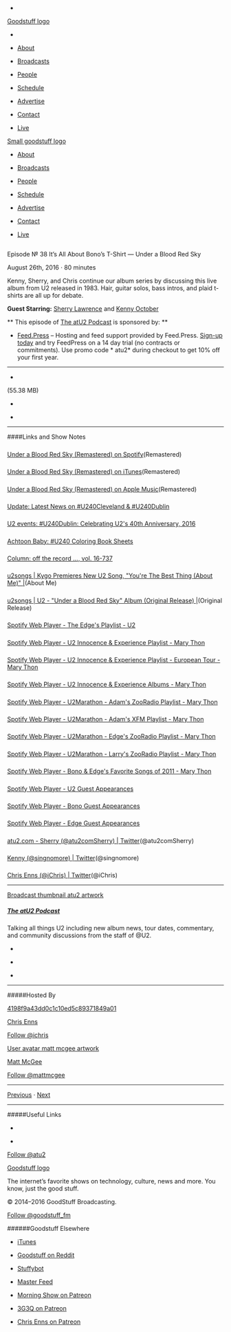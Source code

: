 

-
[Goodstuff logo](http://www.goodstuff.fm/)[](/assets/goodstuff_logo-17c1fe6f378352de5d7345f76152130b.svg)

-


-  [About](/about)

-  [Broadcasts](/broadcasts)

-  [People](/people)

-  [Schedule](/schedule)

-  [Advertise](/advertise)

-  [Contact](/contact)

-  [Live](/live)


[Small goodstuff logo](http://www.goodstuff.fm/)[](/assets/small_goodstuff_logo-bf032e72b9ec41494f4d90905f1ad619.svg)


-  [About](/about)

-  [Broadcasts](/broadcasts)

-  [People](/people)

-  [Schedule](/schedule)

-  [Advertise](/advertise)

-  [Contact](/contact)

-  [Live](/live)


##
Episode № 38
It’s All About Bono’s T-Shirt — Under a Blood Red Sky


August 26th, 2016
·
80
minutes


Kenny, Sherry, and Chris continue our album series by discussing this live album from U2 released in 1983. Hair, guitar solos, bass intros, and plaid t-shirts are all up for debate.


**Guest Starring:**
[Sherry Lawrence](/people/sherry-lawrence) and  [Kenny October](/people/kenny-singnomore)


**
This episode of
[The atU2 Podcast](/atu2)
is sponsored by:
**


-  [Feed.Press](http://feed.press/atu2) – Hosting and feed support provided by Feed.Press.  [Sign-up today](http://feed.press/atu2) and try FeedPress on a 14 day trial (no contracts or commitments). Use promo code * atu2* during checkout to get 10% off your first year.


------------------------------


-
[](http://podcasts-1.feedpress.co/12572/atu2-38.mp3)(55.38 MB)

-
[](http://twitter.com/intent/tweet?text=The%20atU2%20Podcast%20%E2%84%96%2038%20on%20@goodstuff_fm%20-%20http://goodstuff.fm/atu2/38)

-
[](http://www.facebook.com/sharer/sharer.php?u=http://goodstuff.fm/atu2/38)


------------------------------


####Links and Show Notes

#####
[Under a Blood Red Sky (Remastered) on Spotify](https://open.spotify.com/album/5G8jrlXPszg7xC4d2cQ2pQ)(Remastered)


#####
[Under a Blood Red Sky (Remastered) on iTunes](https://geo.itunes.apple.com/ca/album/under-blood-red-sky-live-remastered/id291734214?at=10l4Ki&app=itunes)(Remastered)


#####
[Under a Blood Red Sky (Remastered) on Apple Music](https://geo.itunes.apple.com/ca/album/under-blood-red-sky-live-remastered/id291734214?at=10l4Ki&mt=1&app=music)(Remastered)


#####
[Update: Latest News on #U240Cleveland & #U240Dublin](http://www.atu2.com/news/update-latest-news-on-u240cleveland--u240dublin.html)


#####
[U2 events: #U240Dublin: Celebrating U2's 40th Anniversary, 2016](http://www.atu2.com/events/16/u240/dublin.html)


#####
[Achtoon Baby: #U240 Coloring Book Sheets](http://www.atu2.com/news/achtoon-baby-u240-coloring-book-sheets.html)


#####
[Column: off the record ..., vol. 16-737](http://www.atu2.com/news/column-off-the-record--vol-16-737.html)


#####
[u2songs | Kygo Premieres New U2 Song, "You're The Best Thing (About Me)" |](http://www.u2songs.com/news/kygo_premieres_the_best_thing1)(About Me)


#####
[u2songs | U2 - "Under a Blood Red Sky" Album (Original Release) |](http://www.u2songs.com/discography/u2_under_a_blood_red_sky_album_original_release)(Original Release)


#####
[Spotify Web Player - The Edge's Playlist - U2](https://play.spotify.com/user/u2_interscope/playlist/5gOPNPgAOmBthVJDmOXjQE?play=true&utm_source=open.spotify.com&utm_medium=open)


#####
[Spotify Web Player - U2 Innocence & Experience Playlist - Mary Thon](https://play.spotify.com/user/125970346/playlist/65mvllNxfbZc1nUyFJa6YT?play=true&utm_source=open.spotify.com&utm_medium=open)


#####
[Spotify Web Player - U2 Innocence & Experience Playlist - European Tour - Mary Thon](https://play.spotify.com/user/125970346/playlist/7BUL0a9imqQORrS7IPd5BZ?play=true&utm_source=open.spotify.com&utm_medium=open)


#####
[Spotify Web Player - U2 Innocence & Experience Albums - Mary Thon](https://play.spotify.com/user/125970346/playlist/47jba3LmQ1QRxCXDcRP3KD?play=true&utm_source=open.spotify.com&utm_medium=open)


#####
[Spotify Web Player - U2Marathon - Adam's ZooRadio Playlist - Mary Thon](https://play.spotify.com/user/125970346/playlist/3K0i4VFqF1GgD7Q1EV5RKy?play=true&utm_source=open.spotify.com&utm_medium=open)


#####
[Spotify Web Player - U2Marathon - Adam's XFM Playlist - Mary Thon](https://play.spotify.com/user/125970346/playlist/3kCo5p5ITsE2L6yTh2Umao?play=true&utm_source=open.spotify.com&utm_medium=open)


#####
[Spotify Web Player - U2Marathon - Edge's ZooRadio Playlist - Mary Thon](https://play.spotify.com/user/125970346/playlist/26WdPWf9tov3nDMxnQzbD9?play=true&utm_source=open.spotify.com&utm_medium=open)


#####
[Spotify Web Player - U2Marathon - Larry's ZooRadio Playlist - Mary Thon](https://play.spotify.com/user/125970346/playlist/1ej7nBBrAWptWLujbZkS4g?play=true&utm_source=open.spotify.com&utm_medium=open)


#####
[Spotify Web Player - Bono & Edge's Favorite Songs of 2011 - Mary Thon](https://play.spotify.com/user/125970346/playlist/3lIcctENFajj0XzbDkb4bH?play=true&utm_source=open.spotify.com&utm_medium=open)


#####
[Spotify Web Player - U2 Guest Appearances](https://play.spotify.com/user/125970346/playlist/5J0vqYRO06lK0HxI88DWd2?play=true&utm_source=open.spotify.com&utm_medium=open)


#####
[Spotify Web Player - Bono Guest Appearances](https://play.spotify.com/user/125970346/playlist/5EMJtlZMldS8HIMR5Kf9Fr?play=true&utm_source=open.spotify.com&utm_medium=open)


#####
[Spotify Web Player - Edge Guest Appearances](https://play.spotify.com/user/125970346/playlist/1ZjOSTEIMaab6O4w4zC0LG?play=true&utm_source=open.spotify.com&utm_medium=open)


#####
[atu2.com - Sherry (@atu2comSherry) | Twitter](https://twitter.com/atu2comsherry)(@atu2comSherry)


#####
[Kenny (@singnomore) | Twitter](https://twitter.com/singnomore)(@singnomore)


#####
[Chris Enns (@iChris) | Twitter](https://twitter.com/ichris)(@iChris)


------------------------------


[Broadcast thumbnail atu2 artwork](/atu2)[](https://goodstuffs3.s3.amazonaws.com/uploads/broadcast/image/34/broadcast_thumbnail_atu2_artwork.png)

##### [The atU2 Podcast](/atu2)


Talking all things U2 including new album news, tour dates, commentary, and community discussions from the staff of @U2.

-
[](https://itunes.apple.com/ca/podcast/the-atu2-podcast/id1018994132?mt=2)

-
[](http://feeds.goodstuff.fm/atu2)

-
[](mailto:chris@goodstuff.fm?cc=sponsorship%40goodstuff.fm&subject=%5BGoodStuff%20FM%5D%20Sponsorship%20Inquiry%20for%20The%20atU2%20Podcast)


------------------------------


#####Hosted By


[4198f9a43dd0c1c10ed5c89371849a01](/people/chris-enns)[](http://gravatar.com/avatar/4198f9a43dd0c1c10ed5c89371849a01.png?s=300&r=pg)

[Chris Enns](/people/chris-enns)


[Follow @ichris](https://twitter.com/ichris)


[User avatar matt mcgee artwork](/people/matt-mcgee)[](https://goodstuffs3.s3.amazonaws.com/uploads/user/avatar/81/user_avatar_matt-mcgee_artwork.png)

[Matt McGee](/people/matt-mcgee)


[Follow @mattmcgee](https://twitter.com/mattmcgee)


------------------------------


[Previous](/atu2/37)
·
[Next](/atu2/39)


------------------------------


#####Useful Links

-
[](mailto:chris@goodstuff.fm?subject=%5BGoodstuff%20FM%5D%20Feedback%20for%20The%20atU2%20Podcast)

-
[Follow @atu2](https://twitter.com/atu2)


[Goodstuff logo](http://www.goodstuff.fm/)[](/assets/goodstuff_logo-17c1fe6f378352de5d7345f76152130b.svg)


The internet’s favorite shows on technology, culture, news and more. You know, just the good stuff.


© 2014–2016 GoodStuff Broadcasting.

[Follow @goodstuff_fm](https://twitter.com/goodstufffm)


######Goodstuff Elsewhere

-  [iTunes](https://itunes.apple.com/us/artist/goodstuff-fm/id843385597?mt=2)

-  [Goodstuff on Reddit](https://www.reddit.com/r/Goodstuff_fm/)

-  [Stuffybot](http://stuffybot.goodstuff.fm)

-  [Master Feed](/master/feed)

-  [Morning Show on Patreon](https://www.patreon.com/morningshow)

-  [3G3Q on Patreon](https://www.patreon.com/3g3q)

-  [Chris Enns on Patreon](https://www.patreon.com/ichris)
